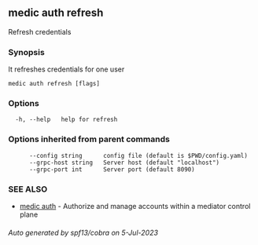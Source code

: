 ## medic auth refresh

Refresh credentials

### Synopsis

It refreshes credentials for one user

```
medic auth refresh [flags]
```

### Options

```
  -h, --help   help for refresh
```

### Options inherited from parent commands

```
      --config string      config file (default is $PWD/config.yaml)
      --grpc-host string   Server host (default "localhost")
      --grpc-port int      Server port (default 8090)
```

### SEE ALSO

* [medic auth](medic_auth.md)	 - Authorize and manage accounts within a mediator control plane

###### Auto generated by spf13/cobra on 5-Jul-2023
